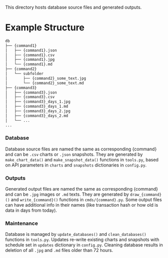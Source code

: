 This directory hosts database source files and generated outputs.

# Example Structure
```sh
db
├── {command1}
│   ├── {command1}.json
│   ├── {command1}.csv
│   ├── {command1}.jpg
│   └── {command1}.md
├── {command2}
│   └── subfolder
│       ├── {command2}_some_text.jpg
│       └── {command2}_some_text.md
├── {command3}
│   ├── {command3}.json
│   ├── {command3}.csv
│   ├── {command3}_days_1.jpg
│   ├── {command3}_days_1.md
│   ├── {command3}_days_2.jpg
│   ├── {command3}_days_2.md
│   └── ...
...
```

### Database

Database source files are named the same as corresponding {command} and can be `.csv` charts or `.json` snapshots. They are generated by `make_chart_data()` and `make_snapshot_data()` functions in `tools.py`, based on API parameters in `charts` and `snapshots` dictionaries in `config.py`.

### Outputs

Generated output files are named the same as corresponding {command} and can be `.jpg` images or `.md` texts. They are generated by `draw_{command}()` and `write_{command}()` functions in `cmds/{command}.py`. Some output files can have additional info in their names (like transaction hash or how old is data in days from today).

### Maintenance

Database is managed by `update_databases()` and `clean_databases()` functions in `tools.py`. Updates re-write existing charts and snapshots with schedule set in `updates` dictionary in `config.py`. Cleaning database results in deletion of all `.jpg` and `.md` files older than 72 hours.